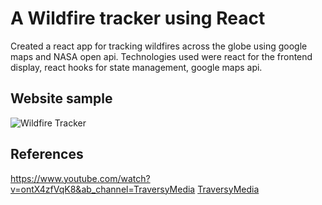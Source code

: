 # A Wildfire tracker using React

Created a react app for tracking wildfires across the globe using google maps and NASA open api. 
Technologies used were react for the frontend display, react hooks for state management, google maps api.

## Website sample
![Wildfire Tracker](/images/logo.png)

## References
https://www.youtube.com/watch?v=ontX4zfVqK8&ab_channel=TraversyMedia
[TraversyMedia](https://www.youtube.com/watch?v=ontX4zfVqK8&ab_channel=TraversyMedia)
